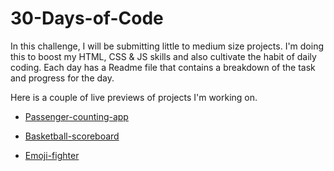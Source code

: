 # 30-Days-of-Code
 
In this challenge, I will be submitting little to medium size projects. I'm doing this to boost my HTML, CSS & JS skills and also cultivate the habit of daily coding. Each day has a Readme file that contains a breakdown of the task and progress for the day. 

Here is a couple of live previews of projects I'm working on.


* [Passenger-counting-app](https://passenger-counting-app.netlify.app/)

* [Basketball-scoreboard](https://basketballgame-scoreboard.netlify.app/)

* [Emoji-fighter](https://pick-your-emoji-fighter.netlify.app/)


